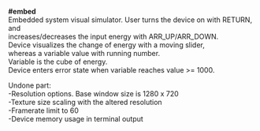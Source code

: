 **#embed**  
Embedded system visual simulator. User turns the device on with RETURN, and  
increases/decreases the input energy with ARR_UP/ARR_DOWN.  
Device visualizes the change of energy with a moving slider,  
whereas a variable value with running number.  
Variable is the cube of energy.  
Device enters error state when variable reaches value >= 1000.  
  
  
Undone part:  
-Resolution options. Base window size is 1280 x 720  
-Texture size scaling with the altered resolution  
-Framerate limit to 60  
-Device memory usage in terminal output  

